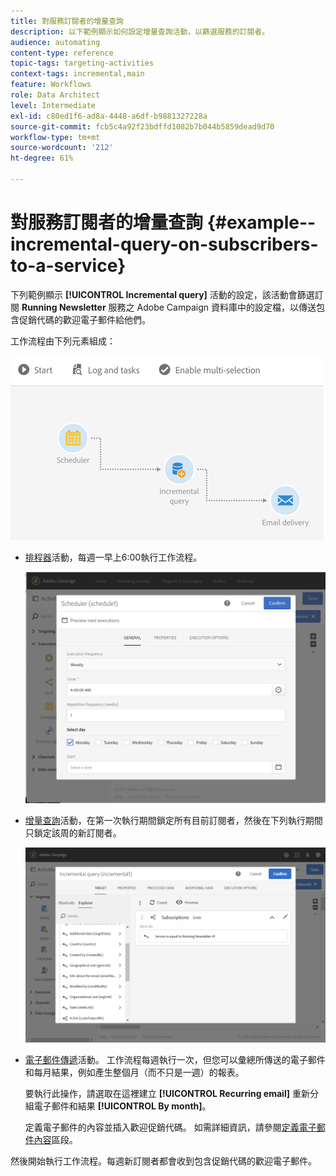 ```yaml
---
title: 對服務訂閱者的增量查詢
description: 以下範例顯示如何設定增量查詢活動，以篩選服務的訂閱者。
audience: automating
content-type: reference
topic-tags: targeting-activities
context-tags: incremental,main
feature: Workflows
role: Data Architect
level: Intermediate
exl-id: c80ed1f6-ad8a-4448-a6df-b9881327228a
source-git-commit: fcb5c4a92f23bdffd1082b7b044b5859dead9d70
workflow-type: tm+mt
source-wordcount: '212'
ht-degree: 61%

---
```


# 對服務訂閱者的增量查詢 {#example--incremental-query-on-subscribers-to-a-service}

下列範例顯示 **[!UICONTROL Incremental query]** 活動的設定，該活動會篩選訂閱 **Running Newsletter** 服務之 Adobe Campaign 資料庫中的設定檔，以傳送包含促銷代碼的歡迎電子郵件給他們。

工作流程由下列元素組成：

![](assets/incremental_query_example1.png)

* [排程器](../../automating/using/scheduler.md)活動，每週一早上6:00執行工作流程。

  ![](assets/incremental_query_example2.png)

* [增量查詢](../../automating/using/incremental-query.md)活動，在第一次執行期間鎖定所有目前訂閱者，然後在下列執行期間只鎖定該周的新訂閱者。

  ![](assets/incremental_query_example3.png)

* [電子郵件傳遞](../../automating/using/email-delivery.md)活動。 工作流程每週執行一次，但您可以彙總所傳送的電子郵件和每月結果，例如產生整個月（而不只是一週）的報表。

  要執行此操作，請選取在這裡建立 **[!UICONTROL Recurring email]** 重新分組電子郵件和結果 **[!UICONTROL By month]**。

  定義電子郵件的內容並插入歡迎促銷代碼。 如需詳細資訊，請參閱[定義電子郵件內容](../../designing/using/personalization.md)區段。

然後開始執行工作流程。每週新訂閱者都會收到包含促銷代碼的歡迎電子郵件。
